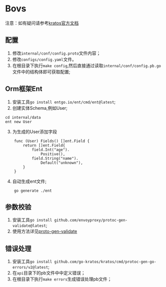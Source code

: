 # Bovs

注意：如有疑问请参考[kratos官方文档](https://go-kratos.dev/docs/)
## 配置

1. 修改`internal/conf/config.proto`文件内容；
2. 修改`configs/config.yaml`文件。
3. 在根目录下执行`make config`,然后直接通过读取`internal/conf/config.pb.go`文件中的结构体即可获取配置;

## Orm框架Ent

1. 安装工具`go install entgo.io/ent/cmd/ent@latest`;
2. 创建实体Schema,例如User;
```
cd internal/data
ent new User
```
3. 为生成的User添加字段
```
    func (User) Fields() []ent.Field {
        return []ent.Field{
            field.Int("age").
                Positive(),
            field.String("name").
                Default("unknown"),
        }
    }
```
4. 自动生成ent文件;
```
    go generate ./ent
```
## 参数校验
1. 安装工具`go install github.com/envoyproxy/protoc-gen-validate@latest`;
2. 使用方法详见[proto-gen-validate](https://github.com/bufbuild/protoc-gen-validate)

## 错误处理
1. 安装工具`go install github.com/go-kratos/kratos/cmd/protoc-gen-go-errors/v2@latest`;
2. 在`api`目录下的pb文件中中定义错误；
3. 在根目录下执行`make errors`生成错误处理pb文件；

